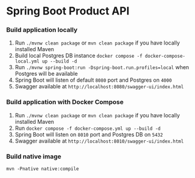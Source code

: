 Spring Boot Product API
=====================

### Build application locally
1. Run `./mvnw clean package` or `mvn clean package` if you have locally installed Maven
2. Build local Postgres DB instance `docker compose -f docker-compose-local.yml up --build -d`
3. Run `./mvnw spring-boot:run -Dspring-boot.run.profiles=local` when Postgres will be available
4. Spring Boot will listen of default `8080` port and Postgres on `4000`
5. Swagger available at `http://localhost:8080/swagger-ui/index.html`

### Build application with Docker Compose
1. Run `./mvnw clean package` or `mvn clean package` if you have locally installed Maven
2. Run `docker compose -f docker-compose.yml up --build -d`
3. Spring Boot will listen on `8010` port and Postgres DB on `5432`
4. Swagger available at `http://localhost:8010/swagger-ui/index.html`

### Build native image
`mvn -Pnative native:compile`
